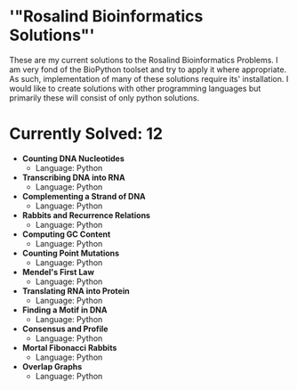 # '"Rosalind Bioinformatics Solutions"'

These are my current solutions to the Rosalind Bioinformatics Problems.  I am very fond of the BioPython toolset and try to apply it where appropriate.  As such, implementation of many of these solutions require its' installation.  I would like to create solutions with other programming languages but primarily these will consist of only python solutions.

# Currently Solved: 12
* __Counting DNA Nucleotides__
	* Language: Python
* __Transcribing DNA into RNA__
	* Language: Python
* __Complementing a Strand of DNA__	
	* Language: Python
* __Rabbits and Recurrence Relations__
	* Language: Python
* __Computing GC Content__
	* Language: Python
* __Counting Point Mutations__
	* Language: Python
* __Mendel's First Law__
	* Language: Python
* __Translating RNA into Protein__
	* Language: Python
* __Finding a Motif in DNA__
	* Language: Python
* __Consensus and Profile__
	* Language: Python
* __Mortal Fibonacci Rabbits__
	* Language: Python
* __Overlap Graphs__
	* Language: Python
